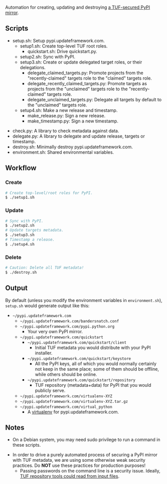 Automation for creating, updating and destroying [a TUF-secured PyPI
mirror](https://github.com/dachshund/pip/wiki/PyPI-over-TUF).

## Scripts

+ setup.sh: Setup pypi.updateframework.com.
    + setup1.sh: Create top-level TUF root roles.
        - quickstart.sh: Drive quickstart.py.
    - setup2.sh: Sync with PyPI.
    + setup3.sh: Create or update delegated target roles, or their delegations.
        - delegate_claimed_targets.py: Promote projects from the
        "recently-claimed" targets role to the "claimed" targets role.
        - delegate_recently_claimed_targets.py: Promote targets as projects
        from the "unclaimed" targets role to the "recently-claimed" targets
        role.
        - delegate_unclaimed_targets.py: Delegate all targets by default to the
        "unclaimed" targets role.
    + setup4.sh: Make a new release and timestamp.
        - make_release.py: Sign a new release.
        - make_timestamp.py: Sign a new timestamp.
- check.py: A library to check metadata against data.
- delegate.py: A library to delegate and update release, targets or timestamp.
- destroy.sh: Minimally destroy pypi.updateframework.com.
- environment.sh: Shared environmental variables.

## Workflow

### Create

```bash
# Create top-level/root roles for PyPI.
$ ./setup1.sh
```

### Update
```bash
# Sync with PyPI.
$ ./setup2.sh
# Update targets metadata.
$ ./setup3.sh
# Timestamp a release.
$ ./setup4.sh
```

### Delete

```bash
# Caution: Delete all TUF metadata!
$ ./destroy.sh
```

## Output

By default (unless you modify the environment variables in `environment.sh`),
`setup.sh` would generate output like this:

+ `~/pypi.updateframework.com`
    - `~/pypi.updateframework.com/bandersnatch.conf`
    + `~/pypi.updateframework.com/pypi.python.org`
        - Your very own PyPI mirror.
    + `~/pypi.updateframework.com/quickstart`
        + `~/pypi.updateframework.com/quickstart/client`
            - Initial TUF metadata you would distribute with your PyPI
            installer.
        + `~/pypi.updateframework.com/quickstart/keystore`
            - All the PyPI keys, all of which you would normally certainly not
            keep in the same place; some of them should be offline, while
            others should be online.
        + `~/pypi.updateframework.com/quickstart/repository`
            - TUF repository (metadata+data) for PyPI that you would publicly
            serve.
    - `~/pypi.updateframework.com/virtualenv-XYZ`
    - `~/pypi.updateframework.com/virtualenv-XYZ.tar.gz`
    + `~/pypi.updateframework.com/virtual_python`
      - A [virtualenv](http://www.virtualenv.org/) for
      pypi.updateframework.com.

## Notes

- On a Debian system, you may need sudo privilege to run a command in these
  scripts.
+ In order to drive a purely automated process of securing a PyPI mirror with
  TUF metadata, we are using some otherwise weak security practices. Do **NOT**
  use these practices for production purposes!
    - Passing passwords on the command line is a security issue. Ideally, [TUF
    repository tools could read from input
    files](https://github.com/akonst/tuf/issues/52).
